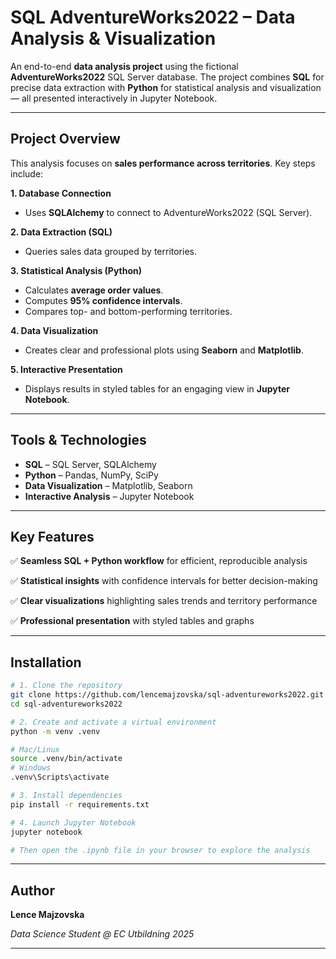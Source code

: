 # SQL AdventureWorks2022 – Data Analysis & Visualization

An end-to-end **data analysis project** using the fictional **AdventureWorks2022** SQL Server database.
The project combines **SQL** for precise data extraction with **Python** for statistical analysis and visualization — all presented interactively in Jupyter Notebook.

---

## Project Overview

This analysis focuses on **sales performance across territories**.
Key steps include:

**1. Database Connection**
- Uses **SQLAlchemy** to connect to AdventureWorks2022 (SQL Server).
  
**2. Data Extraction (SQL)**
- Queries sales data grouped by territories.

**3. Statistical Analysis (Python)**
- Calculates **average order values**.
- Computes **95% confidence intervals**.
- Compares top- and bottom-performing territories.

**4. Data Visualization**
- Creates clear and professional plots using **Seaborn** and **Matplotlib**.

**5. Interactive Presentation**
- Displays results in styled tables for an engaging view in **Jupyter Notebook**.

---

## Tools & Technologies

- **SQL** – SQL Server, SQLAlchemy
- **Python** – Pandas, NumPy, SciPy
- **Data Visualization** – Matplotlib, Seaborn
- **Interactive Analysis** – Jupyter Notebook

---

## Key Features

✅ **Seamless SQL + Python workflow** for efficient, reproducible analysis


✅ **Statistical insights** with confidence intervals for better decision-making 

✅ **Clear visualizations** highlighting sales trends and territory performance

✅ **Professional presentation** with styled tables and graphs

---

## Installation

```bash
# 1. Clone the repository
git clone https://github.com/lencemajzovska/sql-adventureworks2022.git
cd sql-adventureworks2022

# 2. Create and activate a virtual environment
python -m venv .venv

# Mac/Linux
source .venv/bin/activate
# Windows
.venv\Scripts\activate

# 3. Install dependencies
pip install -r requirements.txt

# 4. Launch Jupyter Notebook
jupyter notebook

# Then open the .ipynb file in your browser to explore the analysis
```

---

## Author

**Lence Majzovska**

*Data Science Student @ EC Utbildning 2025*

---
